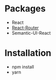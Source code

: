 # Packages  
- React  
- [React-Router](https://github.com/ReactTraining/react-router/tree/master/packages/react-router/docs)  
- Semantic-UI-React  


# Installation  
- npm install  
- yarn  
